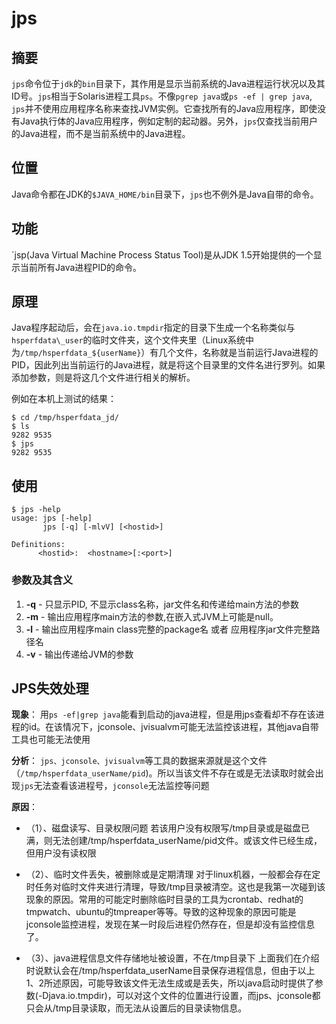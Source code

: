 # jps
## 摘要
`jps`命令位于`jdk`的`bin`目录下，其作用是显示当前系统的Java进程运行状况以及其ID号。`jps`相当于Solaris进程工具`ps`。不像`pgrep java`或`ps -ef | grep java`, 	`jps`并不使用应用程序名称来查找JVM实例。它查找所有的Java应用程序，即使没有Java执行体的Java应用程序，例如定制的起动器。另外，`jps`仅查找当前用户的Java进程，而不是当前系统中的Java进程。

## 位置
Java命令都在JDK的`$JAVA_HOME/bin`目录下，`jps`也不例外是Java自带的命令。

## 功能
`jsp(Java Virtual Machine Process Status Tool)是从JDK 1.5开始提供的一个显示当前所有Java进程PID的命令。

## 原理
Java程序起动后，会在`java.io.tmpdir`指定的目录下生成一个名称类似与`hsperfdata\_user`的临时文件夹，这个文件夹里（Linux系统中为`/tmp/hsperfdata_${userName}`）有几个文件，名称就是当前运行Java进程的PID，因此列出当前运行的Java进程，就是将这个目录里的文件名进行罗列。如果添加参数，则是将这几个文件进行相关的解析。

例如在本机上测试的结果：

```shell
$ cd /tmp/hsperfdata_jd/
$ ls
9282 9535
$ jps 
9282 9535
```

## 使用
```shell
$ jps -help
usage: jps [-help]
       jps [-q] [-mlvV] [<hostid>]

Definitions:
      <hostid>:  <hostname>[:<port>]

```

### 参数及其含义

1. **-q** - 只显示PID, 不显示class名称，jar文件名和传递给main方法的参数
2. **-m** - 输出应用程序main方法的参数,在嵌入式JVM上可能是null。
3. **-l** - 输出应用程序main class完整的package名 或者 应用程序jar文件完整路径名
4. **-v** - 输出传递给JVM的参数

## JPS失效处理
**现象**： 用`ps -ef|grep java`能看到启动的java进程，但是用jps查看却不存在该进程的id。在该情况下，jconsole、jvisualvm可能无法监控该进程，其他java自带工具也可能无法使用

**分析**： `jps、jconsole、jvisualvm`等工具的数据来源就是这个文件（`/tmp/hsperfdata_userName/pid`)。所以当该文件不存在或是无法读取时就会出现`jps`无法查看该进程号，`jconsole`无法监控等问题

**原因**：

- （1）、磁盘读写、目录权限问题 若该用户没有权限写/tmp目录或是磁盘已满，则无法创建/tmp/hsperfdata_userName/pid文件。或该文件已经生成，但用户没有读权限

- （2）、临时文件丢失，被删除或是定期清理 对于linux机器，一般都会存在定时任务对临时文件夹进行清理，导致/tmp目录被清空。这也是我第一次碰到该现象的原因。常用的可能定时删除临时目录的工具为crontab、redhat的tmpwatch、ubuntu的tmpreaper等等。导致的这种现象的原因可能是jconsole监控进程，发现在某一时段后进程仍然存在，但是却没有监控信息了。

- （3）、java进程信息文件存储地址被设置，不在/tmp目录下 上面我们在介绍时说默认会在/tmp/hsperfdata_userName目录保存进程信息，但由于以上1、2所述原因，可能导致该文件无法生成或是丢失，所以java启动时提供了参数(-Djava.io.tmpdir)，可以对这个文件的位置进行设置，而jps、jconsole都只会从/tmp目录读取，而无法从设置后的目录读物信息。


